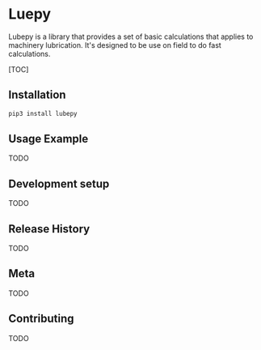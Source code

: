 # Luepy

Lubepy is a library that provides a set of basic calculations that applies to machinery lubrication. It's designed to be use on field to do fast calculations.

[TOC]

## Installation

```sh
pip3 install lubepy
```

## Usage Example

TODO

## Development setup

TODO

## Release History

TODO

## Meta

TODO

## Contributing

TODO
